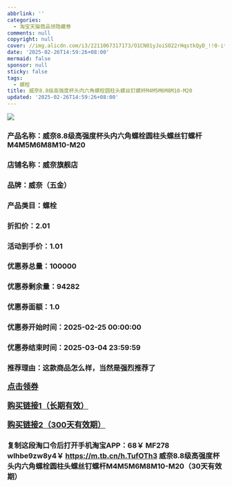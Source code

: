 ```yaml
---
abbrlink: ''
categories:
  - 淘宝天猫商品领隐藏券
comments: null
copyright: null
cover: //img.alicdn.com/i3/2211067317173/O1CN01yJoiSO22rHqstkQyD_!!0-item_pic.jpg
date: '2025-02-26T14:59:26+08:00'
mermaid: false
sponsor: null
sticky: false
tags:
  - 螺栓
title: 威奈8.8级高强度杯头内六角螺栓圆柱头螺丝钉螺杆M4M5M6M8M10-M20
updated: '2025-02-26T14:59:26+08:00'
--- 
```


![](//img.alicdn.com/i3/2211067317173/O1CN01yJoiSO22rHqstkQyD_!!0-item_pic.jpg)

### 产品名称：威奈8.8级高强度杯头内六角螺栓圆柱头螺丝钉螺杆M4M5M6M8M10-M20
### 店铺名称：威奈旗舰店
### 品牌：威奈（五金）
### 产品类目：螺栓
### 折扣价：2.01
### 活动到手价：1.01
### 优惠券总量：100000
### 优惠券剩余量：94282
### 优惠券面额：1.0
### 优惠券开始时间：2025-02-25 00:00:00	
### 优惠券结束时间：2025-03-04 23:59:59	
### 推荐理由：这款商品怎么样，当然是强烈推荐了

<p style="font-size: 18px; font-weight: bold;">
  <a href="https://uland.taobao.com/coupon/edetail?e=Rh%2BpZhYC4WqlhHvvyUNXZfh8CuWt5YH5OVuOuRD5gLJMmdsrkidbOUV9IBA4kmjL64r758ft2RVAPsx6OwrB7FtMp%2F6erWGFqslj%2ByOKgjc6LYjMfx5dTqDC9QqJliI3AamVHlwywgdyBOK%2B8KjzSuzY3MUSAX0G1TP3uC6T%2BzrKa4jyh4U%2Bo0hDrVwHdQlsQxBf6QqUA%2FuNfiknwDwgYS%2FsWqyKYTVEvx24htuqzYwDHXLApfbZC9QqW3sOLwhkay7kxwxNRboKX1%2FiRwTqFIogkxCLdrIQ7XWDdjKYZgDgaLvMsJZh9nhyHO%2FKhF5gsXwp43pyqpxMDQVG07AK7A%3D%3D&traceId=0b515d4517407227641888116d126c&union_lens=lensId%3AOPT%401740722776%40213c6c35_0e64_1954b29a822_ca9e%4001%40eyJmbG9vcklkIjo3MzM1NH0ie" target="_blank">点击领券</a>
</p>
<p style="font-size: 18px; font-weight: bold;">
  <a href="https://s.click.taobao.com/t?e=m%3D2%26s%3DqNHU9bDJYP1w4vFB6t2Z2ueEDrYVVa64K7Vc7tFgwiHjf2vlNIV67uW8xal2bDKcsUZsiWgXrvj3ID%2FV1RqsF4wnCJeELi4I%2FIEn%2BS1IjHAB0ghlTd7WlZVm%2FOAUUFw71qrpxiwMoCNxc1AtbZGVSxPx0M9mQSAI4cZLnFgjgv7NEPXytV9ALtCLThlbPuuZLb93Df8fOzj3beqHr%2BCwCDwYEWzLYLfe%2Ff3tK3oNBYnWAGCrmfjqqZ%2F3TOoYBs%2FMAMQIV0hInMG0zvIVVx%2BPc2%2F51BzEHetfyKluqKpvpoYCoq4fR1LXqlEsGBpbm51r" target="_blank">购买链接1（长期有效）</a>
</p>
<p style="font-size: 18px; font-weight: bold;">
  <a href="https://s.click.taobao.com/MsLXVNs" target="_blank">购买链接2（300天有效期）</a>
</p>

### 复制这段淘口令后打开手机淘宝APP：68￥ MF278 wIhbe9zw8y4￥ https://m.tb.cn/h.TufOTh3  威奈8.8级高强度杯头内六角螺栓圆柱头螺丝钉螺杆M4M5M6M8M10-M20（30天有效期）
